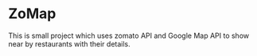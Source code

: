 # ZoMap

This is small project which uses zomato API and Google Map API to show near by restaurants with their details.

